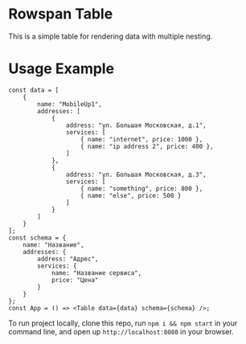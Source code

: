 # Rowspan Table

This is a simple table for rendering data with multiple nesting.

# Usage Example

    const data = [
		{
			name: "MobileUp1",
			addresses: [
				{
					address: "ул. Большая Московская, д.1",
					services: [
						{ name: "internet", price: 1000 },
						{ name: "ip address 2", price: 400 },
					]
				},
				{
					address: "ул. Большая Московская, д.3",
					services: [
						{ name: "something", price: 800 },
						{ name: "else", price: 500 }
					]
				}
			]
		}
	];
	const schema = {
		name: "Название",
		addresses: {
			address: "Адрес",
			services: {
				name: "Название сервиса",
				price: "Цена"
			}
		}
	};
	const App = () => <Table data={data} schema={schema} />;



To run project locally, clone this repo, run `npm i && npm start` in your command line, and open up `http://localhost:8080` in your browser.
